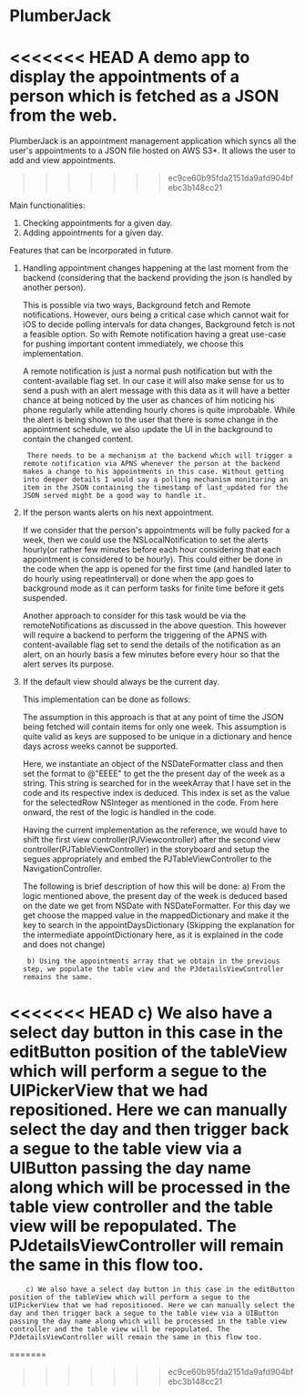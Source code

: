 PlumberJack
===========

<<<<<<< HEAD
A demo app to display the appointments of a person which is fetched as a JSON from the web.
=======
PlumberJack is an appointment management application which syncs all the user's appointments to a JSON file hosted on AWS S3*. It allows the user to add and view appointments.
>>>>>>> ec9ce60b95fda2151da9afd904bfebc3b148cc21

Main functionalities:
1) Checking appointments for a given day.
2) Adding appointments for a given day.


Features that can be incorporated in future.
1) Handling appointment changes happening at the last moment from the backend (considering that the backend providing the json is handled by another person).
      
      This is possible via two ways, Background fetch and Remote notifications. However, ours being a critical case which cannot wait for iOS to decide polling intervals for data changes, Background fetch is not a feasible option. So with Remote notification having a great use-case for pushing important content immediately, we choose this implementation.

      A remote notification is just a normal push notification but with the content-available flag set. In our case it will also make sense for us to send a push with an alert message with this data as it will have a better chance at being noticed by the user as chances of him noticing his phone regularly while attending hourly chores is quite improbable. While the alert is being shown to the user that there is some change in the appointment schedule, we also update the UI in the background to contain the changed content.

		There needs to be a mechanism at the backend which will trigger a remote notification via APNS whenever the person at the backend makes a change to his appointments in this case. Without getting into deeper details I would say a polling mechanism monitoring an item in the JSON containing the timestamp of last_updated for the JSON served might be a good way to handle it.


2) If the person wants alerts on his next appointment.

   If we consider that the person's appointments will be fully packed for a week, then we could use the NSLocalNotification to set the alerts hourly(or rather few minutes before each hour considering that each appointment is considered to be hourly). This could either be done in the code when the app is opened for the first time (and handled later to do hourly using repeatInterval) or done when the app goes to background mode as it can perform tasks for finite time before it gets suspended.

	Another approach to consider for this task would be via the remoteNotifications as discussed in the above question. This however will require a backend to perform the triggering of the APNS with content-available flag set to send the details of the notification as an alert, on an hourly basis a few minutes before every hour so that the alert serves its purpose.


3) If the default view should always be the current day.
     
    This implementation can be done as follows:

    The assumption in this approach is that at any point of time the JSON being fetched will contain items for only one week. This assumption is quite valid as keys are supposed to be unique in a dictionary and hence days across weeks cannot be supported.

   Here, we instantiate an object of the NSDateFormatter class and then set the format to @"EEEE" to get the the present day of the week as a string. This string is searched for in the weekArray that I have set in the code and its respective index is deduced. This index is set as the value for the selectedRow NSInteger as mentioned in the code. From here onward, the rest of the logic is handled in the code.

    Having the current implementation as the reference, we would have to shift the first view controller(PJViewcontroller) after the second view controller(PJTableViewController) in the storyboard and setup the segues appropriately and embed the PJTableViewController to the NavigationController. 

	The following is brief description of how this will be done:
		a) From the logic mentioned above, the present day of the week is deduced based on the date we get from NSDate with NSDateFormatter. For this day we get choose the mapped value in the mappedDictionary and make it the key to search in the appointDaysDictionary (Skipping the explanation for the intermediate appointDictionary here, as it is explained in the code and does not change)

		b) Using the appointments array that we obtain in the previous step, we populate the table view and the PJdetailsViewController remains the same.

<<<<<<< HEAD
		c) We also have a select day button in this case in the editButton position of the tableView which will perform a segue to the UIPickerView that we had repositioned. Here we can manually select the day and then trigger back a segue to the table view via a UIButton passing the day name along which will be processed in the table view controller and the table view will be repopulated. The PJdetailsViewController will remain the same in this flow too.
=======
		c) We also have a select day button in this case in the editButton position of the tableView which will perform a segue to the UIPickerView that we had repositioned. Here we can manually select the day and then trigger back a segue to the table view via a UIButton passing the day name along which will be processed in the table view controller and the table view will be repopulated. The PJdetailsViewController will remain the same in this flow too.
=======

>>>>>>> ec9ce60b95fda2151da9afd904bfebc3b148cc21
